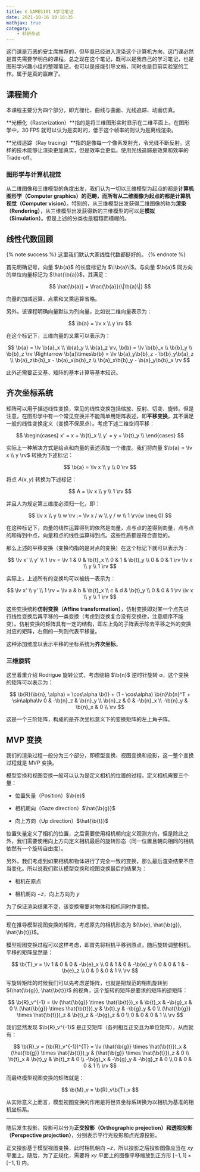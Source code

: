 ```yaml
---
title: 《 GAMES101 》学习笔记
date: 2021-10-16 19:16:35
mathjax: true
category:
    - 科研杂谈
---
```


这门课是万恶的安主席推荐的，但毕竟已经进入渲染这个计算机方向，这门课必然是首先需要学明白的课程。总之现在这个笔记，既可以是我自己的学习笔记，也是图形学兴趣小组的整理笔记，也可以是技能引导文档，同时也是目前实验室的工作。属于是真的赢麻了。

<!-- more -->

$$
\newcommand{\b}{\boldsymbol}
\newcommand{\lv}{\left(\begin{matrix}}
\newcommand{\rv}{\end{matrix}\right)}
$$

## 课程简介

本课程主要分为四个部分，即光栅化、曲线与曲面、光线追踪、动画仿真。

**光栅化（Rasterization）**指的是将三维图形实时显示在二维平面上。在图形学中，30 FPS 就可以认为是实时的，低于这个帧率的则认为是离线渲染。

**光线追踪（Ray tracing）**指的是像每一个像素发射光，令光线不断反射。这样的技术能够让渲染更加真实，但是效率会更低。使用光线追踪是效果和效率的 Trade-off。

### 图形学与计算机视觉

从二维图像和三维模型的角度出发，我们认为一切以三维模型为起点的都是**计算机图形学（Computer graphics）**的范畴，而所有从二维图像为起点的都是**计算机视觉（Computer vision）**。特别的，从三维模型出发获得二维图像的称为**渲染（Rendering）**，从三维模型出发获得新的三维模型的可以是**模拟（Simulation）**。但是上述的分类也是粗糙而模糊的。

## 线性代数回顾

{% note success %}
这里我们默认大家线性代数都挺好的。
{% endnote %}

首先明确记号，向量 $\b{a}$ 的长度标记为 $\|\b{a}\|$。与向量 $\b{a}$ 同方向的单位向量标记为 $\hat{\b{a}}$，其满足：

$$
\hat{\b{a}} = \frac{\b{a}}{\|\b{a}\|}
$$

向量的加减运算、点乘和叉乘运算省略。

另外，该课程明确向量默认为列向量，比如说二维向量表示为：

$$
\b{a} = \lv x \\ y \rv
$$

在这个标记下，三维向量的叉乘可以表示为：

$$
\b{a} = \lv \b{a}_x \\ \b{a}_y \\ \b{a}_z \rv, \b{b} = \lv \b{b}_x \\ \b{b}_y \\ \b{b}_z \rv \Rightarrow \b{a}\times\b{b} = \lv \b{a}_y\b{b}_z - \b{b}_y\b{a}_z \\ \b{a}_z\b{b}_x - \b{a}_x\b{b}_z \\ \b{a}_x\b{b}_y - \b{a}_y\b{b}_x \rv
$$

此外还需要正交基、矩阵的基本计算等基本知识。

## 齐次坐标系统

矩阵可以用于描述线性变换，常见的线性变换包括缩放、反射、切变、旋转。但是注意，在图形学中有一个常见变换并不能简单用矩阵表述，即**平移变换**，其不满足一般的线性变换定义（变换不保原点）。考虑下述二维空间平移：

$$
\begin{cases}
x' = x + \b{t}_x \\
y' = y + \b{t}_y \\
\end{cases}
$$

实际上一种解决方式是给点和向量的表述添加一个维度。我们将向量 $\b{a} = \lv x \\ y \rv$ 转换为下述标记：

$$
\b{a} = \lv x \\ y \\ 0 \rv
$$

将点 $A(x, y)$ 转换为下述标记：

$$
A = \lv x \\ y \\ 1 \rv
$$

并且人为规定第三维度必须归一化，即：

$$
\lv x \\ y \\ w \rv := \lv x / w \\ y / w \\ 1 \rv(w \neq 0)
$$

在这种标记下，向量的线性运算得到的依然是向量，点与点的差得到向量，点与点的和得到中点，向量和点的线性运算得到点。这些性质都是符合直觉的。

那么上述的平移变换（变换均指的是对点的变换）在这个标记下就可以表示为：

$$
\lv x' \\ y' \\ 1 \rv = \lv 1 & 0 & \b{t}_x \\ 0 & 1 & \b{t}_y \\ 0 & 0 & 1 \rv \lv x \\ y \\ 1 \rv
$$

实际上，上述所有的变换均可以被统一表示为：

$$
\lv x' \\ y' \\ 1 \rv = \lv a & b & \b{t}_x \\ c & d & \b{t}_y \\ 0 & 0 & 1 \rv \lv x \\ y \\ 1 \rv
$$

这些变换统称**仿射变换（Affine transformation）**，仿射变换即对某一个点先进行线性变换后再平移的一类变换（考虑到变换复合没有交换律，注意顺序不能变）。仿射变换的矩阵具有一定的结构，即左上角的子阵表示除去平移之外的变换对应的矩阵，右侧的一列则代表平移量。

这种添加维度以表示平移的坐标系统为**齐次坐标**。

### 三维旋转

这里着重介绍 Rodrigue 旋转公式，考虑绕轴 $\b{n}$ 逆时针旋转 $\alpha$，这个变换的矩阵可以表示为：

$$
\b{R}(\b{n}, \alpha) = \cos\alpha \b{I} + (1 - \cos\alpha) \b{n}\b{n}^T + \sin\alpha\lv
0 & -\b{n}_z & \b{n}_y \\
\b{n}_z & 0 & -\b{n}_x \\
-\b{n}_y & \b{n}_x & 0 \\
\rv
$$

这是一个三阶矩阵，构成的是齐次坐标意义下的变换矩阵的左上角子阵。

## MVP 变换

我们的渲染过程一般分为三个部分，即模型变换、视图变换和投影，这一整个变换过程就是 MVP 变换。

模型变换和视图变换一般可以认为是定义相机的位置的过程，定义相机需要三个量：

- 位置矢量（Position）$\b{e}$

- 相机朝向（Gaze direction）$\hat{\b{g}}$

- 向上方向（Up direction）$\hat{\b{t}}$

位置矢量定义了相机的位置，之后需要使用相机朝向定义观测方向，但是除此之外，我们需要使用向上方向定义相机最后的旋转形态（同一位置且朝向相同的相机依然有一个旋转自由度）。

另外，我们考虑到如果相机和物体进行了完全一致的变换，那么最后渲染结果不应当变化。所以说我们默认模型变换和视图变换最后的结果为：

- 相机在原点

- 相机朝向 $-z$，向上方向为 $y$

为了保证渲染结果不变，该变换需要对物体和相机同时作变换。

---

现在推导模型视图变换的矩阵，考虑原先的相机形态为 $(\b{e}, \hat{\b{g}}, \hat{\b{t}})$。

模型视图变换过程可以这样考虑，即首先将相机平移到原点，随后旋转调整相机。平移的矩阵显然是：

$$
\b{T}_v = \lv
1 & 0 & 0 & -\b{e}_x \\
0 & 1 & 0 & -\b{e}_y \\
0 & 0 & 1 & -\b{e}_z \\
0 & 0 & 0 & 1 \\
\rv
$$

写旋转矩阵的时候我们可以先考虑逆矩阵，也就是把规范的相机旋转到 $(\hat{\b{g}}, \hat{\b{t}})$ 的视角，这个旋转的矩阵是要求的矩阵的逆矩阵：

$$
\b{R}_v^{-1} = \lv
(\hat{\b{g}} \times \hat{\b{t}})_x & \b{t}_x & -\b{g}_x & 0 \\
(\hat{\b{g}} \times \hat{\b{t}})_y & \b{t}_y & -\b{g}_y & 0 \\
(\hat{\b{g}} \times \hat{\b{t}})_z & \b{t}_z & -\b{g}_z & 0 \\
0 & 0 & 0 & 1 \\
\rv
$$

我们显然发现 $\b{R}_v^{-1}$ 是正交矩阵（各列相互正交且为单位矩阵），从而就有：

$$
\b{R}_v = (\b{R}_v^{-1})^{T} = \lv
(\hat{\b{g}} \times \hat{\b{t}})_x & (\hat{\b{g}} \times \hat{\b{t}})_y & (\hat{\b{g}} \times \hat{\b{t}})_z & 0 \\
\b{t}_x & \b{t}_y & \b{t}_z & 0 \\
-\b{g}_x & -\b{g}_y & -\b{g}_z & 0 \\
0 & 0 & 0 & 1 \\
\rv
$$

而最终模型视图变换的矩阵就是：

$$
\b{M}_v = \b{R}_v\b{T}_v
$$

从实际意义上而言，模型视图变换的作用是将世界坐标系转换为以相机为基准的相机坐标系。

---

随后发生投影，投影可以分为**正交投影（Orthographic projection）**和**透视投影（Perspective projection）**，分别表示平行光投影和点光源投影。

正交投影基于模型视图变换，此时相机朝向 $-z$，所以投影之后投影图像应当在 $xy$ 平面上。随后，为了正规化，需要将 $xy$ 平面上的图像平移缩放到正方形 $[-1, 1]\times[-1, 1]$ 内。
